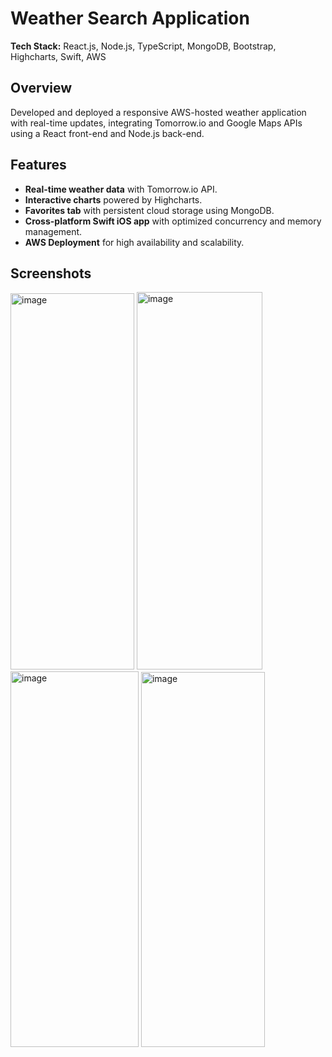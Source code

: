 
# Weather Search Application

**Tech Stack:** React.js, Node.js, TypeScript, MongoDB, Bootstrap, Highcharts, Swift, AWS

## Overview
Developed and deployed a responsive AWS-hosted weather application with real-time updates, integrating Tomorrow.io and Google Maps APIs using a React front-end and Node.js back-end.

## Features
- **Real-time weather data** with Tomorrow.io API.
- **Interactive charts** powered by Highcharts.
- **Favorites tab** with persistent cloud storage using MongoDB.
- **Cross-platform Swift iOS app** with optimized concurrency and memory management.
- **AWS Deployment** for high availability and scalability.

## Screenshots

<img width="198" height="602" alt="image" src="https://github.com/user-attachments/assets/fafd69b4-7eb7-4eae-933a-4aa805baadfb" />
<img width="201" height="604" alt="image" src="https://github.com/user-attachments/assets/4cb3577d-774b-43b4-9c1d-226a9c5fb316" />
<img width="205" height="601" alt="image" src="https://github.com/user-attachments/assets/6dcd4e62-d8d9-430a-985f-3e73389f46c9" />
<img width="198" height="600" alt="image" src="https://github.com/user-attachments/assets/d9f1ede5-5155-4866-858e-cb2e20297e4a" />
